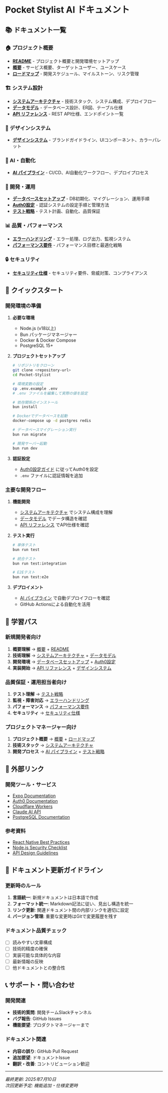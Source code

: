 # Pocket Stylist AI ドキュメント

## 📚 ドキュメント一覧

### 🏠 プロジェクト概要
- **[README](./README.md)** - プロジェクト概要と開発環境セットアップ
- **[概要](./overview.md)** - サービス概要、ターゲットユーザー、ユースケース
- **[ロードマップ](./roadmap.md)** - 開発スケジュール、マイルストーン、リスク管理

### 🏗️ システム設計
- **[システムアーキテクチャ](./architecture.md)** - 技術スタック、システム構成、デプロイフロー
- **[データモデル](./data_models.md)** - データベース設計、ER図、テーブル仕様
- **[API リファレンス](./api_reference.md)** - REST API仕様、エンドポイント一覧

### 🎨 デザインシステム
- **[デザインシステム](./design_system.md)** - ブランドガイドライン、UIコンポーネント、カラーパレット

### 🤖 AI・自動化
- **[AI パイプライン](./ai_pipeline.md)** - CI/CD、AI自動化ワークフロー、デプロイプロセス

### 🔧 開発・運用
- **[データベースセットアップ](./database_setup.md)** - DB初期化、マイグレーション、運用手順
- **[Auth0設定](./auth0_setup.md)** - 認証システムの設定手順と管理方法
- **[テスト戦略](./testing_strategy.md)** - テスト計画、自動化、品質保証

### 📊 品質・パフォーマンス
- **[エラーハンドリング](./error_handling.md)** - エラー処理、ログ出力、監視システム
- **[パフォーマンス要件](./performance_requirements.md)** - パフォーマンス目標と最適化戦略

### 🔒 セキュリティ
- **[セキュリティ仕様](./security_specification.md)** - セキュリティ要件、脅威対策、コンプライアンス

## 🚀 クイックスタート

### 開発環境の準備

1. **必要な環境**
   - Node.js (v18以上)
   - Bun パッケージマネージャー
   - Docker & Docker Compose
   - PostgreSQL 15+

2. **プロジェクトセットアップ**
   ```bash
   # リポジトリをクローン
   git clone <repository-url>
   cd Pocket-Stylist
   
   # 環境変数の設定
   cp .env.example .env
   # .env ファイルを編集して実際の値を設定
   
   # 依存関係のインストール
   bun install
   
   # Dockerでデータベースを起動
   docker-compose up -d postgres redis
   
   # データベースマイグレーション実行
   bun run migrate
   
   # 開発サーバー起動
   bun run dev
   ```

3. **認証設定**
   - [Auth0設定ガイド](./auth0_setup.md) に従ってAuth0を設定
   - `.env` ファイルに認証情報を追加

### 主要な開発フロー

1. **機能開発**
   - [システムアーキテクチャ](./architecture.md) でシステム構成を理解
   - [データモデル](./data_models.md) でデータ構造を確認
   - [API リファレンス](./api_reference.md) でAPI仕様を確認

2. **テスト実行**
   ```bash
   # 単体テスト
   bun run test
   
   # 統合テスト
   bun run test:integration
   
   # E2Eテスト
   bun run test:e2e
   ```

3. **デプロイメント**
   - [AI パイプライン](./ai_pipeline.md) で自動デプロイフローを確認
   - GitHub Actionsによる自動化を活用

## 📖 学習パス

### 新規開発者向け

1. **概要理解** → [概要](./overview.md) + [README](./README.md)
2. **技術理解** → [システムアーキテクチャ](./architecture.md) + [データモデル](./data_models.md)
3. **開発環境** → [データベースセットアップ](./database_setup.md) + [Auth0設定](./auth0_setup.md)
4. **実装開始** → [API リファレンス](./api_reference.md) + [デザインシステム](./design_system.md)

### 品質保証・運用担当者向け

1. **テスト理解** → [テスト戦略](./testing_strategy.md)
2. **監視・障害対応** → [エラーハンドリング](./error_handling.md)
3. **パフォーマンス** → [パフォーマンス要件](./performance_requirements.md)
4. **セキュリティ** → [セキュリティ仕様](./security_specification.md)

### プロジェクトマネージャー向け

1. **プロジェクト概要** → [概要](./overview.md) + [ロードマップ](./roadmap.md)
2. **技術スタック** → [システムアーキテクチャ](./architecture.md)
3. **開発プロセス** → [AI パイプライン](./ai_pipeline.md) + [テスト戦略](./testing_strategy.md)

## 🔗 外部リンク

### 開発ツール・サービス
- [Expo Documentation](https://docs.expo.dev/)
- [Auth0 Documentation](https://auth0.com/docs)
- [Cloudflare Workers](https://developers.cloudflare.com/workers/)
- [Claude AI API](https://docs.anthropic.com/)
- [PostgreSQL Documentation](https://www.postgresql.org/docs/)

### 参考資料
- [React Native Best Practices](https://reactnative.dev/docs/performance)
- [Node.js Security Checklist](https://nodejs.org/en/security/)
- [API Design Guidelines](https://github.com/microsoft/api-guidelines)

## 📝 ドキュメント更新ガイドライン

### 更新時のルール

1. **言語統一**: 新規ドキュメントは日本語で作成
2. **フォーマット統一**: Markdown記法に従い、見出し構造を統一
3. **リンク更新**: 関連ドキュメント間の内部リンクを適切に設定
4. **バージョン管理**: 重要な変更時はGitで変更履歴を残す

### ドキュメント品質チェック

- [ ] 読みやすい文章構成
- [ ] 技術的精度の確保
- [ ] 実装可能な具体的な内容
- [ ] 最新情報の反映
- [ ] 他ドキュメントとの整合性

## 📞 サポート・問い合わせ

### 開発関連
- **技術的質問**: 開発チームSlackチャンネル
- **バグ報告**: GitHub Issues
- **機能要望**: プロダクトマネージャーまで

### ドキュメント関連
- **内容の誤り**: GitHub Pull Request
- **追加要望**: ドキュメントIssue
- **翻訳・改善**: コントリビューション歓迎

---

*最終更新: 2025年7月10日*  
*次回更新予定: 機能追加・仕様変更時*